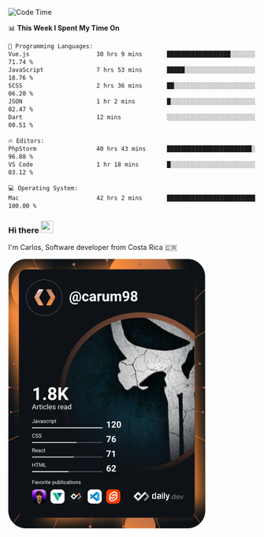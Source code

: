 
<!--START_SECTION:waka-->
![Code Time](http://img.shields.io/badge/Code%20Time-10%2C313%20hrs%2026%20mins-blue)

📊 **This Week I Spent My Time On** 

```text
💬 Programming Languages: 
Vue.js                   30 hrs 9 mins       ██████████████████░░░░░░░   71.74 % 
JavaScript               7 hrs 53 mins       █████░░░░░░░░░░░░░░░░░░░░   18.76 % 
SCSS                     2 hrs 36 mins       ██░░░░░░░░░░░░░░░░░░░░░░░   06.20 % 
JSON                     1 hr 2 mins         █░░░░░░░░░░░░░░░░░░░░░░░░   02.47 % 
Dart                     12 mins             ░░░░░░░░░░░░░░░░░░░░░░░░░   00.51 % 

🔥 Editors: 
PhpStorm                 40 hrs 43 mins      ████████████████████████░   96.88 % 
VS Code                  1 hr 18 mins        █░░░░░░░░░░░░░░░░░░░░░░░░   03.12 % 

💻 Operating System: 
Mac                      42 hrs 2 mins       █████████████████████████   100.00 % 
```


<!--END_SECTION:waka-->

### Hi there <img src="https://media.giphy.com/media/hvRJCLFzcasrR4ia7z/giphy.gif" width="25px" height="25px">

I'm Carlos, Software developer from Costa Rica 🇨🇷

<a href="https://app.daily.dev/carum98"><img src="https://github.com/carum98/carum98/blob/main/devcard.svg" width="400" alt="Carlos Umaña Acevedo's Dev Card"/></a>
